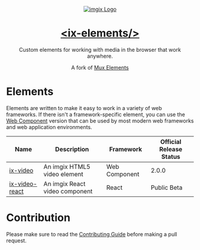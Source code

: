 <p align="center">
  <a href="https://imgix.com/">
    <img src="https://avatars.githubusercontent.com/u/2793044?s=200&v=4" alt="imgix Logo">
    <h1 align="center">&lt;ix-elements/&gt;</h1>
  </a>
  <p align="center">
    Custom elements for working with media in the browser that work anywhere.
  </p>
  <p align="center" style="text: italic">
    A fork of <a href="https://www.github.com/imgix/ix-elements">Mux Elements</a>
  </p>
</p>

# Elements

Elements are written to make it easy to work in a variety of web frameworks. If there isn't a framework-specific element, you can use the [Web Component](https://developer.mozilla.org/en-US/docs/Web/Web_Components) version that can be used by most modern web frameworks and web application environments.

| Name                                              | Description                                   | Framework     | Official Release Status |
| ------------------------------------------------- | --------------------------------------------- | ------------- | ----------------------- |
| [ix-video](packages/ix-video)                   | An imgix HTML5 video element            | Web Component | 2.0.0             |
| [ix-video-react](packages/ix-video-react)       | An imgix React video component          | React         | Public Beta             |

# Contribution

Please make sure to read the [Contributing Guide](CONTRIBUTING.md) before making a pull request.
